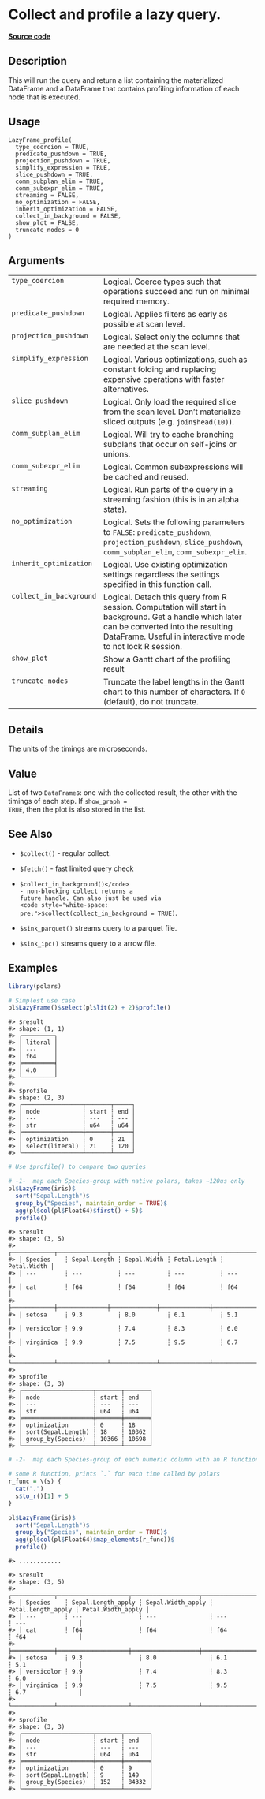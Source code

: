 

# Collect and profile a lazy query.

[**Source code**](https://github.com/pola-rs/r-polars/tree/main/R/lazyframe__lazy.R#L1643)

## Description

This will run the query and return a list containing the materialized
DataFrame and a DataFrame that contains profiling information of each
node that is executed.

## Usage

<pre><code class='language-R'>LazyFrame_profile(
  type_coercion = TRUE,
  predicate_pushdown = TRUE,
  projection_pushdown = TRUE,
  simplify_expression = TRUE,
  slice_pushdown = TRUE,
  comm_subplan_elim = TRUE,
  comm_subexpr_elim = TRUE,
  streaming = FALSE,
  no_optimization = FALSE,
  inherit_optimization = FALSE,
  collect_in_background = FALSE,
  show_plot = FALSE,
  truncate_nodes = 0
)
</code></pre>

## Arguments

<table>
<tr>
<td style="white-space: nowrap; font-family: monospace; vertical-align: top">
<code id="type_coercion">type_coercion</code>
</td>
<td>
Logical. Coerce types such that operations succeed and run on minimal
required memory.
</td>
</tr>
<tr>
<td style="white-space: nowrap; font-family: monospace; vertical-align: top">
<code id="predicate_pushdown">predicate_pushdown</code>
</td>
<td>
Logical. Applies filters as early as possible at scan level.
</td>
</tr>
<tr>
<td style="white-space: nowrap; font-family: monospace; vertical-align: top">
<code id="projection_pushdown">projection_pushdown</code>
</td>
<td>
Logical. Select only the columns that are needed at the scan level.
</td>
</tr>
<tr>
<td style="white-space: nowrap; font-family: monospace; vertical-align: top">
<code id="simplify_expression">simplify_expression</code>
</td>
<td>
Logical. Various optimizations, such as constant folding and replacing
expensive operations with faster alternatives.
</td>
</tr>
<tr>
<td style="white-space: nowrap; font-family: monospace; vertical-align: top">
<code id="slice_pushdown">slice_pushdown</code>
</td>
<td>
Logical. Only load the required slice from the scan level. Don’t
materialize sliced outputs (e.g. <code>join$head(10)</code>).
</td>
</tr>
<tr>
<td style="white-space: nowrap; font-family: monospace; vertical-align: top">
<code id="comm_subplan_elim">comm_subplan_elim</code>
</td>
<td>
Logical. Will try to cache branching subplans that occur on self-joins
or unions.
</td>
</tr>
<tr>
<td style="white-space: nowrap; font-family: monospace; vertical-align: top">
<code id="comm_subexpr_elim">comm_subexpr_elim</code>
</td>
<td>
Logical. Common subexpressions will be cached and reused.
</td>
</tr>
<tr>
<td style="white-space: nowrap; font-family: monospace; vertical-align: top">
<code id="streaming">streaming</code>
</td>
<td>
Logical. Run parts of the query in a streaming fashion (this is in an
alpha state).
</td>
</tr>
<tr>
<td style="white-space: nowrap; font-family: monospace; vertical-align: top">
<code id="no_optimization">no_optimization</code>
</td>
<td>
Logical. Sets the following parameters to <code>FALSE</code>:
<code>predicate_pushdown</code>, <code>projection_pushdown</code>,
<code>slice_pushdown</code>, <code>comm_subplan_elim</code>,
<code>comm_subexpr_elim</code>.
</td>
</tr>
<tr>
<td style="white-space: nowrap; font-family: monospace; vertical-align: top">
<code id="inherit_optimization">inherit_optimization</code>
</td>
<td>
Logical. Use existing optimization settings regardless the settings
specified in this function call.
</td>
</tr>
<tr>
<td style="white-space: nowrap; font-family: monospace; vertical-align: top">
<code id="collect_in_background">collect_in_background</code>
</td>
<td>
Logical. Detach this query from R session. Computation will start in
background. Get a handle which later can be converted into the resulting
DataFrame. Useful in interactive mode to not lock R session.
</td>
</tr>
<tr>
<td style="white-space: nowrap; font-family: monospace; vertical-align: top">
<code id="show_plot">show_plot</code>
</td>
<td>
Show a Gantt chart of the profiling result
</td>
</tr>
<tr>
<td style="white-space: nowrap; font-family: monospace; vertical-align: top">
<code id="truncate_nodes">truncate_nodes</code>
</td>
<td>
Truncate the label lengths in the Gantt chart to this number of
characters. If <code>0</code> (default), do not truncate.
</td>
</tr>
</table>

## Details

The units of the timings are microseconds.

## Value

List of two <code>DataFrame</code>s: one with the collected result, the
other with the timings of each step. If <code>show_graph = TRUE</code>,
then the plot is also stored in the list.

## See Also

<ul>
<li>

<code>$collect()</code> - regular collect.

</li>
<li>

<code>$fetch()</code> - fast limited query check

</li>
<li>

<code>$collect_in_background()</code> - non-blocking collect returns a
future handle. Can also just be used via
<code style="white-space: pre;">$collect(collect_in_background =
TRUE)</code>.

</li>
<li>

<code>$sink_parquet()</code> streams query to a parquet file.

</li>
<li>

<code>$sink_ipc()</code> streams query to a arrow file.

</li>
</ul>

## Examples

``` r
library(polars)

# Simplest use case
pl$LazyFrame()$select(pl$lit(2) + 2)$profile()
```

    #> $result
    #> shape: (1, 1)
    #> ┌─────────┐
    #> │ literal │
    #> │ ---     │
    #> │ f64     │
    #> ╞═════════╡
    #> │ 4.0     │
    #> └─────────┘
    #> 
    #> $profile
    #> shape: (2, 3)
    #> ┌─────────────────┬───────┬─────┐
    #> │ node            ┆ start ┆ end │
    #> │ ---             ┆ ---   ┆ --- │
    #> │ str             ┆ u64   ┆ u64 │
    #> ╞═════════════════╪═══════╪═════╡
    #> │ optimization    ┆ 0     ┆ 21  │
    #> │ select(literal) ┆ 21    ┆ 120 │
    #> └─────────────────┴───────┴─────┘

``` r
# Use $profile() to compare two queries

# -1-  map each Species-group with native polars, takes ~120us only
pl$LazyFrame(iris)$
  sort("Sepal.Length")$
  group_by("Species", maintain_order = TRUE)$
  agg(pl$col(pl$Float64)$first() + 5)$
  profile()
```

    #> $result
    #> shape: (3, 5)
    #> ┌────────────┬──────────────┬─────────────┬──────────────┬─────────────┐
    #> │ Species    ┆ Sepal.Length ┆ Sepal.Width ┆ Petal.Length ┆ Petal.Width │
    #> │ ---        ┆ ---          ┆ ---         ┆ ---          ┆ ---         │
    #> │ cat        ┆ f64          ┆ f64         ┆ f64          ┆ f64         │
    #> ╞════════════╪══════════════╪═════════════╪══════════════╪═════════════╡
    #> │ setosa     ┆ 9.3          ┆ 8.0         ┆ 6.1          ┆ 5.1         │
    #> │ versicolor ┆ 9.9          ┆ 7.4         ┆ 8.3          ┆ 6.0         │
    #> │ virginica  ┆ 9.9          ┆ 7.5         ┆ 9.5          ┆ 6.7         │
    #> └────────────┴──────────────┴─────────────┴──────────────┴─────────────┘
    #> 
    #> $profile
    #> shape: (3, 3)
    #> ┌────────────────────┬───────┬───────┐
    #> │ node               ┆ start ┆ end   │
    #> │ ---                ┆ ---   ┆ ---   │
    #> │ str                ┆ u64   ┆ u64   │
    #> ╞════════════════════╪═══════╪═══════╡
    #> │ optimization       ┆ 0     ┆ 18    │
    #> │ sort(Sepal.Length) ┆ 18    ┆ 10362 │
    #> │ group_by(Species)  ┆ 10366 ┆ 10698 │
    #> └────────────────────┴───────┴───────┘

``` r
# -2-  map each Species-group of each numeric column with an R function, takes ~7000us (slow!)

# some R function, prints `.` for each time called by polars
r_func = \(s) {
  cat(".")
  s$to_r()[1] + 5
}

pl$LazyFrame(iris)$
  sort("Sepal.Length")$
  group_by("Species", maintain_order = TRUE)$
  agg(pl$col(pl$Float64)$map_elements(r_func))$
  profile()
```

    #> ............

    #> $result
    #> shape: (3, 5)
    #> ┌────────────┬────────────────────┬───────────────────┬────────────────────┬───────────────────┐
    #> │ Species    ┆ Sepal.Length_apply ┆ Sepal.Width_apply ┆ Petal.Length_apply ┆ Petal.Width_apply │
    #> │ ---        ┆ ---                ┆ ---               ┆ ---                ┆ ---               │
    #> │ cat        ┆ f64                ┆ f64               ┆ f64                ┆ f64               │
    #> ╞════════════╪════════════════════╪═══════════════════╪════════════════════╪═══════════════════╡
    #> │ setosa     ┆ 9.3                ┆ 8.0               ┆ 6.1                ┆ 5.1               │
    #> │ versicolor ┆ 9.9                ┆ 7.4               ┆ 8.3                ┆ 6.0               │
    #> │ virginica  ┆ 9.9                ┆ 7.5               ┆ 9.5                ┆ 6.7               │
    #> └────────────┴────────────────────┴───────────────────┴────────────────────┴───────────────────┘
    #> 
    #> $profile
    #> shape: (3, 3)
    #> ┌────────────────────┬───────┬───────┐
    #> │ node               ┆ start ┆ end   │
    #> │ ---                ┆ ---   ┆ ---   │
    #> │ str                ┆ u64   ┆ u64   │
    #> ╞════════════════════╪═══════╪═══════╡
    #> │ optimization       ┆ 0     ┆ 9     │
    #> │ sort(Sepal.Length) ┆ 9     ┆ 149   │
    #> │ group_by(Species)  ┆ 152   ┆ 84332 │
    #> └────────────────────┴───────┴───────┘
